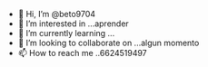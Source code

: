 - 👋 Hi, I’m @beto9704
- 👀 I’m interested in ...aprender
- 🌱 I’m currently learning ...
- 💞️ I’m looking to collaborate on ...algun momento
- 📫 How to reach me ..6624519497

<!---
beto9704/beto9704 is a ✨ special ✨ repository because its `README.md` (this file) appears on your GitHub profile.
You can click the Preview link to take a look at your changes.
--->
